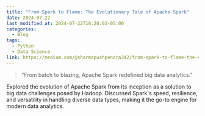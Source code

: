 ```yaml
---
title: "From Spark to Flame: The Evolutionary Tale of Apache Spark"
date: 2024-07-22
last_modified_at: 2024-07-22T16:20:02-05:00
categories:
  - Blog
tags:
  - Python
  - Data Science
link: https://medium.com/@sharmapushpendra342/from-spark-to-flame-the-evolutionary-tale-of-apache-spark-398a1096e9e3
---
```

> "From batch to blazing, Apache Spark redefined big data analytics."

Explored the evolution of Apache Spark from its inception as a solution to big data challenges posed by Hadoop. Discussed Spark's speed, resilience, and versatility in handling diverse data types, making it the go-to engine for modern data analytics.


